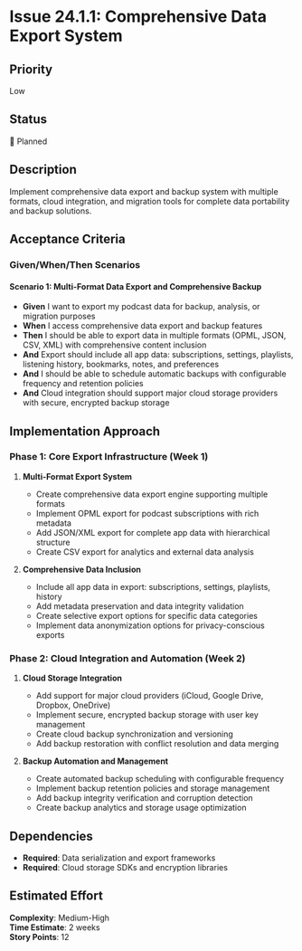 # Issue 24.1.1: Comprehensive Data Export System

## Priority
Low

## Status
🔄 Planned

## Description
Implement comprehensive data export and backup system with multiple formats, cloud integration, and migration tools for complete data portability and backup solutions.

## Acceptance Criteria

### Given/When/Then Scenarios

#### Scenario 1: Multi-Format Data Export and Comprehensive Backup
- **Given** I want to export my podcast data for backup, analysis, or migration purposes
- **When** I access comprehensive data export and backup features
- **Then** I should be able to export data in multiple formats (OPML, JSON, CSV, XML) with comprehensive content inclusion
- **And** Export should include all app data: subscriptions, settings, playlists, listening history, bookmarks, notes, and preferences
- **And** I should be able to schedule automatic backups with configurable frequency and retention policies
- **And** Cloud integration should support major cloud storage providers with secure, encrypted backup storage

## Implementation Approach

### Phase 1: Core Export Infrastructure (Week 1)
1. **Multi-Format Export System**
   - Create comprehensive data export engine supporting multiple formats
   - Implement OPML export for podcast subscriptions with rich metadata
   - Add JSON/XML export for complete app data with hierarchical structure
   - Create CSV export for analytics and external data analysis

2. **Comprehensive Data Inclusion**
   - Include all app data in export: subscriptions, settings, playlists, history
   - Add metadata preservation and data integrity validation
   - Create selective export options for specific data categories
   - Implement data anonymization options for privacy-conscious exports

### Phase 2: Cloud Integration and Automation (Week 2)
1. **Cloud Storage Integration**
   - Add support for major cloud providers (iCloud, Google Drive, Dropbox, OneDrive)
   - Implement secure, encrypted backup storage with user key management
   - Create cloud backup synchronization and versioning
   - Add backup restoration with conflict resolution and data merging

2. **Backup Automation and Management**
   - Create automated backup scheduling with configurable frequency
   - Implement backup retention policies and storage management
   - Add backup integrity verification and corruption detection
   - Create backup analytics and storage usage optimization

## Dependencies
- **Required**: Data serialization and export frameworks
- **Required**: Cloud storage SDKs and encryption libraries

## Estimated Effort
**Complexity**: Medium-High  
**Time Estimate**: 2 weeks  
**Story Points**: 12